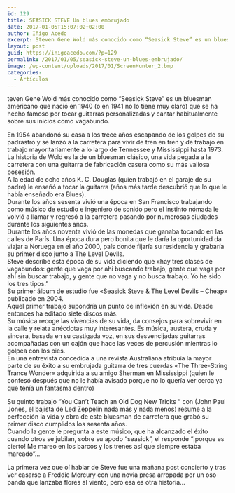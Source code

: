 ```yaml
---
id: 129
title: SEASICK STEVE Un blues embrujado
date: 2017-01-05T15:07:02+02:00
author: Iñigo Acedo
excerpt: Steven Gene Wold más conocido como “Seasick Steve” es un bluesman americano que nació en 1940 (o en 1941 no lo tiene muy claro) que se ha hecho famoso por tocar guitarras personalizadas y cantar habitualmente sobre sus inicios como vagabundo.
layout: post
guid: https://inigoacedo.com/?p=129
permalink: /2017/01/05/seasick-steve-un-blues-embrujado/
image: /wp-content/uploads/2017/01/ScreenHunter_2.bmp
categories:
  - Artículos
---
```

teven Gene Wold más conocido como “Seasick Steve” es un bluesman americano que nació en 1940 (o en 1941 no lo tiene muy claro) que se ha hecho famoso por tocar guitarras personalizadas y cantar habitualmente sobre sus inicios como vagabundo.

<!--more-->

  
En 1954 abandonó su casa a los trece años escapando de los golpes de su padrastro y se lanzó a la carretera para vivir de tren en tren y de trabajo en trabajo mayoritariamente a lo largo de Tennessee y Mississippi hasta 1973.  
La historia de Wold es la de un bluesman clásico, una vida pegada a la carretera con una guitarra de fabricación casera como su más valiosa posesión.  
A la edad de ocho años K. C. Douglas (quien trabajó en el garaje de su padre) le enseñó a tocar la guitarra (años más tarde descubrió que lo que le había enseñado era Blues).  
Durante los años sesenta vivió una época en San Francisco trabajando como músico de estudio e ingeniero de sonido pero el instinto nómada le volvió a llamar y regresó a la carretera pasando por numerosas ciudades durante los siguientes años.  
Durante los años noventa vivió de las monedas que ganaba tocando en las calles de París. Una época dura pero bonita que le daría la oportunidad da viajar a Noruega en el año 2000, país donde fijaría su residencia y grabaría su primer disco junto a The Level Devils.  
Steve describe esta época de su vida diciendo que &#171;hay tres clases de vagabundos: gente que vaga por ahí buscando trabajo, gente que vaga por ahí sin buscar trabajo, y gente que no vaga y no busca trabajo. Yo he sido los tres tipos.”  
Su primer álbum de estudio fue &#171;Seasick Steve & The Level Devils &#8211; Cheap&#187; publicado en 2004.  
Aquel primer trabajo supondría un punto de inflexión en su vida. Desde entonces ha editado siete discos más.  
Su música recoge las vivencias de su vida, da consejos para sobrevivir en la calle y relata anécdotas muy interesantes. Es música, austera, cruda y sincera, basada en su castigada voz, en sus desvencijadas guitarras acompañadas con un cajón que hace las veces de percusión mientras lo golpea con los pies.  
En una entrevista concedida a una revista Australiana atribuía la mayor parte de su éxito a su embrujada guitarra de tres cuerdas &#171;The Three-String Trance Wonder&#187; adquirida a su amigo Sherman en Mississippi (quien le confesó después que no le había avisado porque no lo quería ver cerca ya que tenía un fantasma dentro)

Su quinto trabajo “You Can’t Teach an Old Dog New Tricks “ con (John Paul Jones, el bajista de Led Zeppelin nada más y nada menos) resume a la perfección la vida y obra de este bluesman de carretera que grabó su primer disco cumplidos los sesenta años.  
Cuando la gente le pregunta a este músico, que ha alcanzado el éxito cuando otros se jubilan, sobre su apodo “seasick”, el responde “¡porque es cierto! Me mareo en los barcos y los trenes así que siempre estaba mareado”…

La primera vez que oí hablar de Steve fue una mañana post concierto y tras ver casarse a Freddie Mercury con una novia presa arropada por un oso panda que lanzaba flores al viento, pero esa es otra historia&#8230;